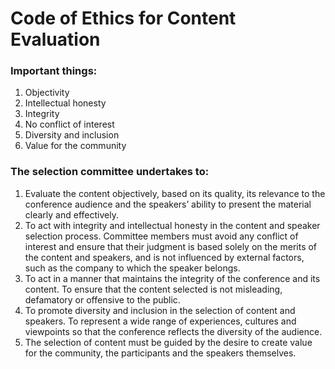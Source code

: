 # Code of Ethics for Content Evaluation 

### Important things: 
1. Objectivity 
2. Intellectual honesty 
3. Integrity 
4. No conflict of interest 
5. Diversity and inclusion 
6. Value for the community 

### The selection committee undertakes to:
1. Evaluate the content objectively, based on its quality, its relevance to the conference  audience and the speakers’ ability to present the material clearly and effectively.
2. To act with integrity and intellectual honesty in the content and speaker selection  process. Committee members must avoid any conflict of interest and ensure that their judgment is based solely on the merits of the content and speakers, and is not influenced by external factors, such as the company to which the speaker belongs. 
3. To act in a manner that maintains the integrity of the conference and its content. To  ensure that the content selected is not misleading, defamatory or offensive to the public.
4. To promote diversity and inclusion in the selection of content and speakers. To represent  a wide range of experiences, cultures and viewpoints so that the conference reflects the  diversity of the audience. 
5. The selection of content must be guided by the desire to create value for the community,  the participants and the speakers themselves. 
